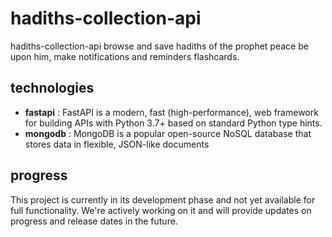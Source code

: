 # hadiths-collection-api
hadiths-collection-api browse and save hadiths of the prophet peace be upon him, make notifications and reminders flashcards.
## technologies
* **fastapi** : FastAPI is a modern, fast (high-performance), web framework for building APIs with Python 3.7+ based on standard Python type hints. 
* **mongodb** : MongoDB is a popular open-source NoSQL database that stores data in flexible, JSON-like documents
## progress
This project is currently in its development phase and not yet available for full functionality. We're actively working on it and will provide updates on progress and release dates in the future.
